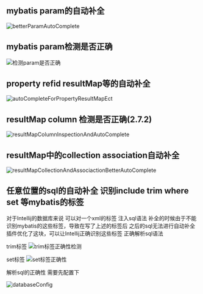 ## mybatis param的自动补全
![betterParamAutoComplete](http://youpaiyuntupian.test.upcdn.net/betterParamAutoComplete.gif)

## mybatis param检测是否正确
![检测param是否正确](http://youpaiyuntupian.test.upcdn.net/检测param是否正确.gif)

## property refid resultMap等的自动补全
![autoCompleteForPropertyResultMapEct](http://youpaiyuntupian.test.upcdn.net/autoCompleteForPropertyResultMapEct.gif)

## resultMap column 检测是否正确(2.7.2)
![resultMapColumnInspectionAndAutoComplete](http://youpaiyuntupian.test.upcdn.net/resultMapColumnInspectionAndAutoComplete.gif)

## resultMap中的collection association自动补全
![resultMapCollectionAndAssociactionBetterAutoComplete](http://youpaiyuntupian.test.upcdn.net/resultMapCollectionAndAssociactionBetterAutoComplete.gif)

## 任意位置的sql的自动补全 识别include trim where set 等mybatis的标签
对于Intellij的数据库来说 可以对一个xml的标签 注入sql语法
补全的时候由于不能识别mybatis的这些标签，导致在写了上述的标签后 之后的sql无法进行自动补全
插件优化了这块，可以让Intellij正确识别这些标签 正确解析sql语法

trim标签
![trim标签正确性检测](http://youpaiyuntupian.test.upcdn.net/trim标签正确性检测.gif)

set标签
![set标签正确性](http://youpaiyuntupian.test.upcdn.net/set标签正确性.gif)

解析sql的正确性 需要先配置下

![databaseConfig](http://youpaiyuntupian.test.upcdn.net/configDatabase.png)






